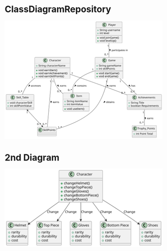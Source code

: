 # ClassDiagramRepository

<img src="./MMO-diagram.svg">

# 2nd Diagram
<img src="./Character-diagram.svg">
